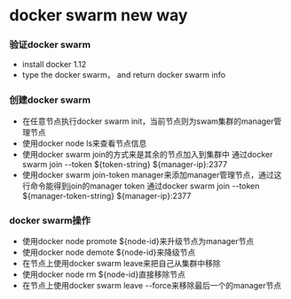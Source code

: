 # docker swarm new way

### 验证docker swarm

- install docker 1.12
- type the docker swarm， and return docker swarm info

### 创建docker swarm
- 在任意节点执行docker swarm init，当前节点则为swam集群的manager管理节点
- 使用docker node ls来查看节点信息
- 使用docker swarm join的方式来是其余的节点加入到集群中
  通过docker swarm join --token ${token-string} ${manager-ip}:2377
- 使用docker swarm join-token manager来添加manager管理节点，通过这行命令能得到join的manager token
  通过docker swarm join --token ${manager-token-string} ${manager-ip}:2377

### docker swarm操作
- 使用docker node promote ${node-id}来升级节点为manager节点
- 使用docker node demote ${node-id}来降级节点
- 在节点上使用docker swarm leave来把自己从集群中移除
- 使用docker node rm ${node-id}直接移除节点
- 在节点上使用docker swarm leave --force来移除最后一个的manager节点

